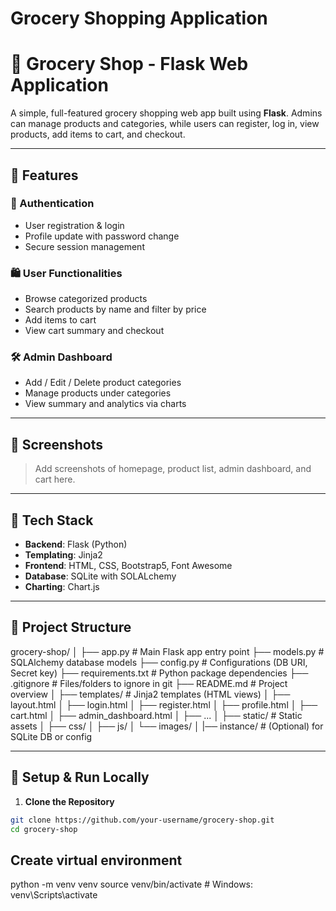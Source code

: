 # Grocery Shopping Application

# 🛒 Grocery Shop - Flask Web Application

A simple, full-featured grocery shopping web app built using **Flask**. Admins can manage products and categories, while users can register, log in, view products, add items to cart, and checkout.

---

## 🚀 Features

### 🔐 Authentication
- User registration & login
- Profile update with password change
- Secure session management

### 🛍️ User Functionalities
- Browse categorized products
- Search products by name and filter by price
- Add items to cart
- View cart summary and checkout

### 🛠️ Admin Dashboard
- Add / Edit / Delete product categories
- Manage products under categories
- View summary and analytics via charts

---

## 📸 Screenshots

> Add screenshots of homepage, product list, admin dashboard, and cart here.

---

## 🧰 Tech Stack

- **Backend**: Flask (Python)
- **Templating**: Jinja2
- **Frontend**: HTML, CSS, Bootstrap5, Font Awesome
- **Database**: SQLite with SOLALchemy
- **Charting**: Chart.js

---

## 📁 Project Structure

grocery-shop/ │ ├── app.py # Main Flask app entry point 
├── models.py # SQLAlchemy database models 
├── config.py # Configurations (DB URI, Secret key) 
├── requirements.txt # Python package dependencies 
├── .gitignore # Files/folders to ignore in git 
├── README.md # Project overview 
│ ├── templates/ # Jinja2 templates (HTML views) 
  │ ├── layout.html │ ├── login.html │ ├── register.html │ ├── profile.html │ ├── cart.html │ ├── admin_dashboard.html │ ├── ... 
│ ├── static/ # Static assets │ ├── css/ │ ├── js/ │ └── images/ 
│ |── instance/ # (Optional) for SQLite DB or config


---

## 🧪 Setup & Run Locally

1. **Clone the Repository**

```bash
git clone https://github.com/your-username/grocery-shop.git
cd grocery-shop
```
## Create virtual environment
python -m venv venv
source venv/bin/activate      # Windows: venv\Scripts\activate

